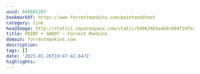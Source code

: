 ```yaml
---
uuid: 645601287
bookmarkOf: https://www.forrestmankins.com/pointandshoot
category: link
headImage: http://static1.squarespace.com/static/540629b5e4b0c094f2dfeca5/t/61d773d5088c8b497c9cd1fa/1641509854051/9744-12-Edit.jpg?format=1500w
title: POINT + SHOOT — Forrest Mankins
domain: forrestmankins.com
description:
tags: []
date: '2023-01-26T19:47:42.647Z'
highlights:
---
```




